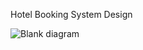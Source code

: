 Hotel Booking System Design

![Blank diagram](https://user-images.githubusercontent.com/54411574/133857902-b9fbb274-6863-4e4c-ba6f-78f5d58d2c38.png)
